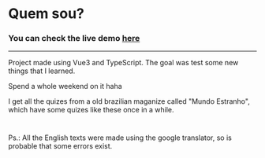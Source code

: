 # Quem sou?

### You can check the live demo [here](https://tomattban.github.io/quem_sou/)

---

Project made using Vue3 and TypeScript. The goal was test some new things that I learned.

Spend a whole weekend on it haha

I get all the quizes from a old brazilian maganize called "Mundo Estranho", which have some quizes like these once in a while.

#
Ps.: All the English texts were made using the google translator, so is probable that some errors exist.
